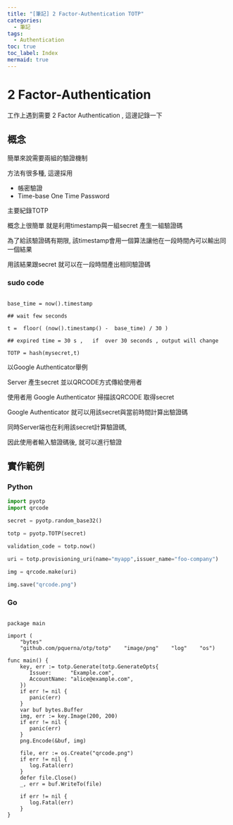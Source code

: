 ```yaml
---
title: "[筆記] 2 Factor-Authentication TOTP"
categories:
  - 筆記
tags:
  - Authentication
toc: true
toc_label: Index
mermaid: true
---
```


# 2 Factor-Authentication

工作上遇到需要 2 Factor Authentication , 這邊記錄一下  

## 概念

簡單來說需要兩組的驗證機制  

方法有很多種, 這邊採用

- 帳密驗證
- Time-base One Time Password

主要紀錄TOTP   

概念上很簡單 就是利用timestamp與一組secret 產生一組驗證碼     

為了給該驗證碼有期限, 該timestamp會用一個算法讓他在一段時間內可以輸出同一個結果   

用該結果跟secret 就可以在一段時間產出相同驗證碼    

### sudo code  

```

base_time = now().timestamp

## wait few seconds

t =  floor( (now().timestamp() -  base_time) / 30 )

## expired time = 30 s ,   if  over 30 seconds , output will change

TOTP = hash(mysecret,t)

```


以Google Authenticator舉例  

Server 產生secret 並以QRCODE方式傳給使用者  

使用者用 Google Authenticator 掃描該QRCODE 取得secret   

Google Authenticator 就可以用該secret與當前時間計算出驗證碼  

同時Server端也在利用該secret計算驗證碼,  

因此使用者輸入驗證碼後, 就可以進行驗證  




## 實作範例  


### Python

```python
import pyotp
import qrcode

secret = pyotp.random_base32()

totp = pyotp.TOTP(secret)

validation_code = totp.now()

uri = totp.provisioning_uri(name="myapp",issuer_name="foo-company")

img = qrcode.make(uri)

img.save("qrcode.png")

```


### Go

```golang

package main  
  
import (  
    "bytes"  
    "github.com/pquerna/otp/totp"    "image/png"    "log"    "os")  
  
func main() {  
    key, err := totp.Generate(totp.GenerateOpts{  
       Issuer:      "Example.com",  
       AccountName: "alice@example.com",  
    })  
    if err != nil {  
       panic(err)  
    }  
    var buf bytes.Buffer  
    img, err := key.Image(200, 200)  
    if err != nil {  
       panic(err)  
    }  
    png.Encode(&buf, img)  
  
    file, err := os.Create("qrcode.png")  
    if err != nil {  
       log.Fatal(err)  
    }  
    defer file.Close()  
    _, err = buf.WriteTo(file)  
  
    if err != nil {  
       log.Fatal(err)  
    }  
}
```

